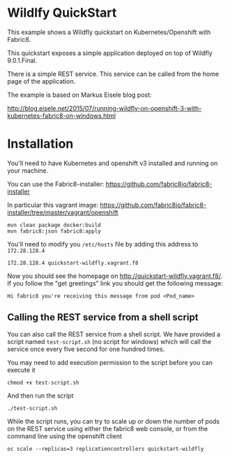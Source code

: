 # Wildlfy QuickStart

This example shows a Wildfly quickstart on Kubernetes/Openshift with Fabric8.

This quickstart exposes a simple application deployed on top of Wildfly 9.0.1.Final.

There is a simple REST service. This service can be called from the home page of the application.

The example is based on Markus Eisele blog post:

http://blog.eisele.net/2015/07/running-wildfly-on-openshift-3-with-kubernetes-fabric8-on-windows.html

# Installation

You'll need to have Kubernetes and openshift v3 installed and running on your machine.

You can use the Fabric8-installer: https://github.com/fabric8io/fabric8-installer

In particular this vagrant image: https://github.com/fabric8io/fabric8-installer/tree/master/vagrant/openshift

```
mvn clean package docker:build
mvn fabric8:json fabric8:apply

```

You'll need to modify you `/etc/hosts` file by adding this address to `172.28.128.4` 

```
172.28.128.4 quickstart-wildfly.vagrant.f8

```

Now you should see the homepage on http://quickstart-wildfly.vagrant.f8/. If you follow the "get greetings" link you should get the following message:

```
Hi fabric8 you're receiving this message from pod <Pod_name>

```

## Calling the REST service from a shell script

You can also call the REST service from a shell script. We have provided a script named `test-script.sh` (no script for windows)
which will call the service once every five second for one hundred times. 

You may need to add execution permission to the script before you can execute it

    chmod +x test-script.sh

And then run the script

    ./test-script.sh

While the script runs, you can try to scale up or down the number of pods on the REST service using either the fabric8 web console,
or from the command line using the openshift client

    oc scale --replicas=3 replicationcontrollers quickstart-wildfly
